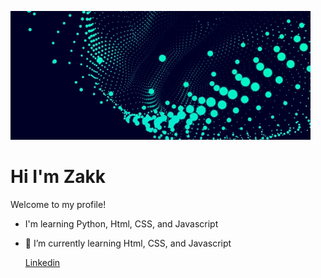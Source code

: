 ![alt text](./assets/giphy.gif)

# Hi I'm Zakk

Welcome to my profile!

- I'm learning Python, Html, CSS, and Javascript
- 🌱 I’m currently learning Html, CSS, and Javascript

	[Linkedin](https://www.linkedin.com/in/zakkery-cales-096a4b172/)


